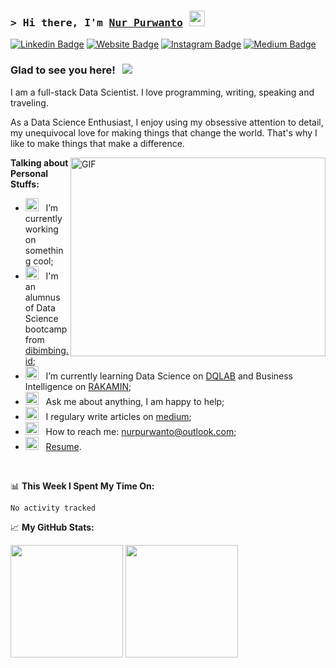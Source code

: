 ### <samp>&gt; Hi there, I'm <a href="https://gkassym.netlify.app" target="_blank">Nur Purwanto</a> <img src="https://media.giphy.com/media/hvRJCLFzcasrR4ia7z/giphy.gif" width="25"> </samp>

[![Linkedin Badge](https://img.shields.io/badge/-LinkedIn-0e76a8?style=flat-square&logo=Linkedin&logoColor=white)](https://linkedin.com/in/nurpurwanto)
[![Website Badge](https://img.shields.io/badge/Website-3b5998?style=flat-square&logo=google-chrome&logoColor=white)](https://nurpurwanto.github.io/)
[![Instagram Badge](https://img.shields.io/badge/-Instagram-e4405f?style=flat-square&logo=Instagram&logoColor=white)](https://instagram.com/nurpurwanto_ds/)
[![Medium Badge](https://img.shields.io/badge/medium-%2312100E.svg?&style=for-square&logo=medium&logoColor=white)](https://nurpurwanto.medium.com/)

### Glad to see you here! &nbsp; ![](https://visitor-badge.glitch.me/badge?page_id=nurpurwanto.nurpurwanto)

I am a full-stack Data Scientist. I love programming, writing, speaking and traveling.

As a Data Science Enthusiast, I enjoy using my obsessive attention to detail, my unequivocal love for making things that change the world. That's why I like to make things that make a difference.

<img align="right" alt="GIF" src="https://github.com/nurpurwanto/nurpurwanto/blob/main/assets/coding.gif?raw=true" width="408" height="318" />
  

**Talking about Personal Stuffs:**

- <img src="https://github.com/Gapur/Gapur/blob/main/assets/developer.gif?raw=true" width="21" />&nbsp;&nbsp; I’m currently working on something cool;
- <img src="https://github.com/Gapur/Gapur/blob/main/assets/lightning.gif?raw=true" width="21" />&nbsp;&nbsp; I'm an alumnus of Data Science bootcamp from [dibimbing.id](https://dibimbing.id/);
- <img src="https://github.com/Gapur/Gapur/blob/main/assets/lightning.gif?raw=true" width="21" />&nbsp;&nbsp; I’m currently learning Data Science on [DQLAB](https://dqlab.id/signup?referralCode=NURP5920) and Business Intelligence on [RAKAMIN](https://www.rakamin.com/);
- <img src="https://github.com/Gapur/Gapur/blob/main/assets/message.gif?raw=true" width="21" />&nbsp;&nbsp; Ask me about anything, I am happy to help;
- <img src="https://github.com/Gapur/Gapur/blob/main/assets/laptop.gif?raw=true" width="21" />&nbsp;&nbsp; I regulary write articles on [medium](https://nurpurwanto.medium.com);
- <img src="https://github.com/Gapur/Gapur/blob/main/assets/letterbox.gif?raw=true" width="21" />&nbsp;&nbsp; How to reach me: nurpurwanto@outlook.com;
- <img src="https://github.com/Gapur/Gapur/blob/main/assets/doc.gif?raw=true" width="21" />&nbsp;&nbsp; [Resume](https://gkassym.netlify.app/Resume.pdf).

</br>

📊 **This Week I Spent My Time On:**
<!--START_SECTION:waka-->

```text
No activity tracked
```

<!--END_SECTION:waka-->


📈 **My GitHub Stats:**

<p>
  <img height="180em" src="https://github-readme-stats.vercel.app/api?username=Gapur&show_icons=true&hide_border=true&&count_private=true&include_all_commits=true" />
  <img height="180em" src="https://github-readme-stats.vercel.app/api/top-langs/?username=nurpurwanto&exclude_repo=KNN-Image-Classification&show_icons=true&hide_border=true&layout=compact&langs_count=8"/>
</p>




